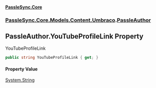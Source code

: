 #### [PassleSync.Core](index.md 'index')
### [PassleSync.Core.Models.Content.Umbraco](PassleSync.Core.Models.Content.Umbraco.md 'PassleSync.Core.Models.Content.Umbraco').[PassleAuthor](PassleSync.Core.Models.Content.Umbraco.PassleAuthor.md 'PassleSync.Core.Models.Content.Umbraco.PassleAuthor')

## PassleAuthor.YouTubeProfileLink Property

YouTubeProfileLink

```csharp
public string YouTubeProfileLink { get; }
```

#### Property Value
[System.String](https://docs.microsoft.com/en-us/dotnet/api/System.String 'System.String')